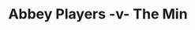 ---
year: "1995"
serialNumber: "0179" 
game: "Abbey Players"
title: "Abbey Players -v- The Min"
gameLocation: ""
gameDate: ""
result: ""
resultType: ""
type: "game"
---